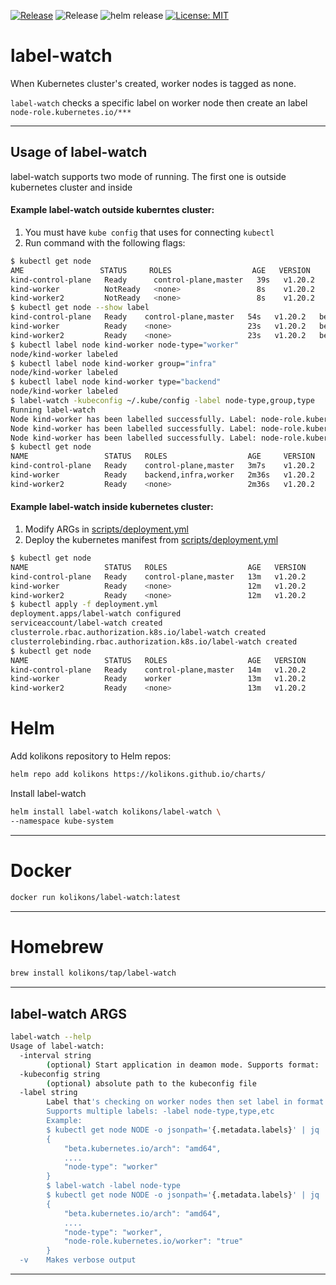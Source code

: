 [![Release](https://img.shields.io/github/v/release/kolikons/label-watch.svg)](https://github.com/kolikons/label-watch/releases/latest)
![Release](https://github.com/kolikons/label-watch/actions/workflows/release.yaml/badge.svg)
![helm release](https://github.com/kolikons/label-watch/actions/workflows/helm-release.yaml/badge.svg)
[![License: MIT](https://img.shields.io/badge/License-MIT-yellow.svg)](https://opensource.org/licenses/MIT)

# label-watch

When Kubernetes cluster's created, worker nodes is tagged as none.

`label-watch` checks a specific label on worker node then create an label `node-role.kubernetes.io/***`

---

## Usage of label-watch

label-watch supports two mode of running. The first one is outside kubernetes cluster and inside

#### Example label-watch outside kuberntes cluster:

1. You must have `kube config` that uses for connecting `kubectl`
2. Run command with the following flags:

```sh
$ kubectl get node
AME                 STATUS     ROLES                  AGE   VERSION
kind-control-plane   Ready      control-plane,master   39s   v1.20.2
kind-worker          NotReady   <none>                 8s    v1.20.2
kind-worker2         NotReady   <none>                 8s    v1.20.2
$ kubectl get node --show label
kind-control-plane   Ready    control-plane,master   54s   v1.20.2   beta.kubernetes.io/arch=amd64,beta.kubernetes.io/os=linux,kubernetes.io/arch=amd64,kubernetes.io/hostname=kind-control-plane,kubernetes.io/os=linux,node-role.kubernetes.io/control-plane=,node-role.kubernetes.io/master=
kind-worker          Ready    <none>                 23s   v1.20.2   beta.kubernetes.io/arch=amd64,beta.kubernetes.io/os=linux,kubernetes.io/arch=amd64,kubernetes.io/hostname=kind-worker,kubernetes.io/os=linux
kind-worker2         Ready    <none>                 23s   v1.20.2   beta.kubernetes.io/arch=amd64,beta.kubernetes.io/os=linux,kubernetes.io/arch=amd64,kubernetes.io/hostname=kind-worker2,kubernetes.io/os=linux
$ kubectl label node kind-worker node-type="worker"
node/kind-worker labeled
$ kubectl label node kind-worker group="infra"
node/kind-worker labeled
$ kubectl label node kind-worker type="backend"
node/kind-worker labeled
$ label-watch -kubeconfig ~/.kube/config -label node-type,group,type
Running label-watch
Node kind-worker has been labelled successfully. Label: node-role.kubernetes.io/worker=true
Node kind-worker has been labelled successfully. Label: node-role.kubernetes.io/infra=true
Node kind-worker has been labelled successfully. Label: node-role.kubernetes.io/backend=true
$ kubectl get node
NAME                 STATUS   ROLES                  AGE     VERSION
kind-control-plane   Ready    control-plane,master   3m7s    v1.20.2
kind-worker          Ready    backend,infra,worker   2m36s   v1.20.2
kind-worker2         Ready    <none>                 2m36s   v1.20.2
```

#### Example label-watch inside kubernetes cluster:

1. Modify ARGs in [scripts/deployment.yml](scripts/deployment.yml#22)
2. Deploy the kubernetes manifest from [scripts/deployment.yml](scripts/deployment.yml)

```sh
$ kubectl get node
NAME                 STATUS   ROLES                  AGE   VERSION
kind-control-plane   Ready    control-plane,master   13m   v1.20.2
kind-worker          Ready    <none>                 12m   v1.20.2
kind-worker2         Ready    <none>                 12m   v1.20.2
$ kubectl apply -f deployment.yml
deployment.apps/label-watch configured
serviceaccount/label-watch created
clusterrole.rbac.authorization.k8s.io/label-watch created
clusterrolebinding.rbac.authorization.k8s.io/label-watch created
$ kubectl get node
NAME                 STATUS   ROLES                  AGE   VERSION
kind-control-plane   Ready    control-plane,master   14m   v1.20.2
kind-worker          Ready    worker                 13m   v1.20.2
kind-worker2         Ready    <none>                 13m   v1.20.2
```

# Helm

Add kolikons repository to Helm repos:

```bash
helm repo add kolikons https://kolikons.github.io/charts/
```

Install label-watch

```bash
helm install label-watch kolikons/label-watch \
--namespace kube-system
```

---

# Docker

```sh
docker run kolikons/label-watch:latest
```

---

# Homebrew

```sh
brew install kolikons/tap/label-watch
```

---

## label-watch ARGS

```sh
label-watch --help
Usage of label-watch:
  -interval string
    	(optional) Start application in deamon mode. Supports format: 's', 'm', 'h'.
  -kubeconfig string
    	(optional) absolute path to the kubeconfig file
  -label string
    	Label that's checking on worker nodes then set label in format node-role.kubernetes.io/VALUE_FROM_LABEL=true.
    	Supports multiple labels: -label node-type,type,etc
    	Example:
    	$ kubectl get node NODE -o jsonpath='{.metadata.labels}' | jq
    	{
    		"beta.kubernetes.io/arch": "amd64",
    		....
    		"node-type": "worker"
    	}
    	$ label-watch -label node-type
    	$ kubectl get node NODE -o jsonpath='{.metadata.labels}' | jq
    	{
    		"beta.kubernetes.io/arch": "amd64",
    		....
    		"node-type": "worker",
    		"node-role.kubernetes.io/worker": "true"
    	}
  -v	Makes verbose output
```

---
